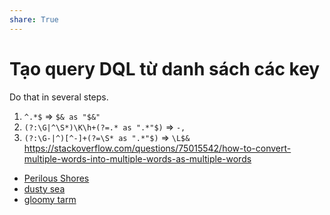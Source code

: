 ```yaml
---  
share: True  
---  
```

# Tạo query DQL từ danh sách các key  
Do that in several steps.   
1) `^.*$` ⇒ `$& as "$&"`  
2) `(?:\G|^\S*)\K\h+(?=.* as ".*"$)` ⇒ `-,`  
3)  `(?:\G-|^)[^-]+(?=\S* as ".*"$)` ⇒ `\L$&`  
https://stackoverflow.com/questions/75015542/how-to-convert-multiple-words-into-multiple-words-as-multiple-words  
  
  
  
- [Perilous Shores](https://watabou.github.io/perilous-shores/?seed=2006422892&tags=peninsula,woodland,neutral,perilous&name=Qu%E1%BA%A3%20C%E1%BA%A7u&hexes=1)  
- [dusty sea](https://watabou.github.io/perilous-shores/?seed=34941435&tags=bay,chaotic,perilous)  
- [gloomy tarm](https://watabou.github.io/perilous-shores/?seed=527587900&tags=lake,highland,wetland,woodland,neutral,perilous)  
